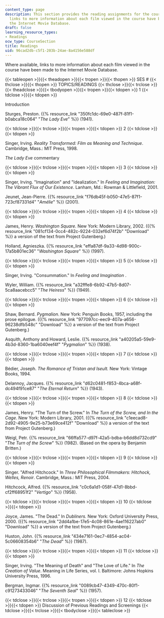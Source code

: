 ```yaml
---
content_type: page
description: This section provides the reading assignments for the course. Where available,
  links to more information about each film viewed in the course have been made to
  the Internet Movie Database.
draft: false
learning_resource_types:
- Readings
ocw_type: CourseSection
title: Readings
uid: 96cad2db-c5f1-203b-24ae-8a4156e588df
---
```

Where available, links to more information about each film viewed in the course have been made to the Internet Movie Database.

{{< tableopen >}}{{< theadopen >}}{{< tropen >}}{{< thopen >}}
SES #
{{< thclose >}}{{< thopen >}}
TOPICS/READINGS
{{< thclose >}}{{< trclose >}}{{< theadclose >}}{{< tbodyopen >}}{{< tropen >}}{{< tdopen >}}
1
{{< tdclose >}}{{< tdopen >}}

Introduction

Sturges, Preston. {{% resource_link "350fc1dc-69e0-487f-81f1-b0abca18c064" "_The Lady Eve_" %}} (1941).

{{< tdclose >}}{{< trclose >}}{{< tropen >}}{{< tdopen >}}
2
{{< tdclose >}}{{< tdopen >}}

Singer, Irving. _Reality Transformed: Film as Meaning and Technique_. Cambridge, Mass.: MIT Press, 1998. 

_The Lady Eve_ commentary

{{< tdclose >}}{{< trclose >}}{{< tropen >}}{{< tdopen >}}
3
{{< tdclose >}}{{< tdopen >}}

Singer, Irving. "Imagination" and "Idealization." In _Feeling and Imagination: The Vibrant Flux of Our Existence_. Lanham, Md.: Rowman & Littlefield, 2001.

Jeunet, Jean-Pierre. {{% resource_link "f76db45f-b050-47e5-87f1-723cf87331d4" "_Amélie_" %}} (2001).

{{< tdclose >}}{{< trclose >}}{{< tropen >}}{{< tdopen >}}
4
{{< tdclose >}}{{< tdopen >}}

James, Henry. _Washington Square._ New York: Modern Library, 2002. ({{% resource_link "081cf134-0cc4-482c-9224-032ef6d74f2b" "Download" %}} a version of the text from Project Gutenberg.) 

Holland, Agnieszka. {{% resource_link "effa87df-9a33-4d98-900c-17a5b801ec36" "_Washington Square_" %}} (1997). 

{{< tdclose >}}{{< trclose >}}{{< tropen >}}{{< tdopen >}}
5
{{< tdclose >}}{{< tdopen >}}

Singer, Irving. "Consummation." In _Feeling and Imagination_ .

Wyler, William. {{% resource_link "a32fffe8-6b92-47b5-8d07-5ca8aacebcc5" "_The Heiress_" %}} (1949).

{{< tdclose >}}{{< trclose >}}{{< tropen >}}{{< tdopen >}}
6
{{< tdclose >}}{{< tdopen >}}

Shaw, Bernard. _Pygmalion_. New York: Penguin Books, 1957, including the prose epilogue. ({{% resource_link "977097cc-eec9-407a-a656-96238dfb548c" "Download" %}} a version of the text from Project Gutenberg.)

Asquith, Anthony and Howard, Leslie. {{% resource_link "a40205a5-59e9-4b3d-8360-1ba6040eef4f" "_Pygmalion_" %}} (1938).

{{< tdclose >}}{{< trclose >}}{{< tropen >}}{{< tdopen >}}
7
{{< tdclose >}}{{< tdopen >}}

Bédier, Joseph. _The Romance of Tristan_ _and_ _Iseult._ New York: Vintage Books, 1994.

Delannoy, Jacques. {{% resource_link "d62c0481-f853-4bca-a68f-dc494f91ce87" "_The Eternal Return_" %}} (1943).

{{< tdclose >}}{{< trclose >}}{{< tropen >}}{{< tdopen >}}
8
{{< tdclose >}}{{< tdopen >}}

James, Henry. "The Turn of the Screw." In _The Turn of the Screw, and In the Cage_. New York: Modern Library, 2001. ({{% resource_link "c1eecad8-2d92-4905-9e25-b73e69ce412f" "Download" %}} a version of the text from Project Gutenberg.)

Weigl, Petr. {{% resource_link "66ffa577-d97f-42a5-bdba-b6dd8d732cd9" "_The Turn of the Screw_" %}} (1982). (Based on the opera by Benjamin Britten.)

{{< tdclose >}}{{< trclose >}}{{< tropen >}}{{< tdopen >}}
9
{{< tdclose >}}{{< tdopen >}}

Singer. "Alfred Hitchcock." In _Three Philosophical Filmmakers: Hitchock, Welles, Renoir_. Cambridge, Mass.: MIT Press, 2004.

Hitchcock, Alfred. {{% resource_link "c0c6a1d1-058f-47d1-8bbd-cf2ff68951f2" "_Vertigo_" %}} (1958).

{{< tdclose >}}{{< trclose >}}{{< tropen >}}{{< tdopen >}}
10
{{< tdclose >}}{{< tdopen >}}

Joyce, James. "The Dead." In _Dubliners._ New York: Oxford University Press, 2000. ({{% resource_link "2dd4a1be-17e5-4c08-861e-4ae116227ab0" "Download" %}} a version of the text from Project Gutenberg.) 

Huston, John. {{% resource_link "434e7161-0ec7-4854-ac04-5c06608354b6" "_The Dead_" %}} (1987).

{{< tdclose >}}{{< trclose >}}{{< tropen >}}{{< tdopen >}}
11
{{< tdclose >}}{{< tdopen >}}

Singer, Irving. "The Meaning of Death" and "The Love of Life." In _The Creation of Value_. Meaning in Life Series, vol. I. Baltimore: Johns Hopkins University Press, 1996.

Bergman, Ingmar. {{% resource_link "0089cb47-4349-470c-80f1-c91273433046" "_The Seventh Seal_" %}} (1957).

{{< tdclose >}}{{< trclose >}}{{< tropen >}}{{< tdopen >}}
12
{{< tdclose >}}{{< tdopen >}}
Discussion of Previous Readings and Screenings
{{< tdclose >}}{{< trclose >}}{{< tbodyclose >}}{{< tableclose >}}
